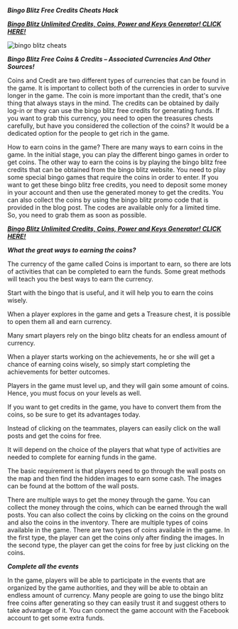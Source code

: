 ***Bingo Blitz Free Credits Cheats Hack***

[***Bingo Blitz Unlimited Credits, Coins, Power and Keys Generator! CLICK HERE!***](https://barlog.org/bb)

![bingo blitz cheats](https://user-images.githubusercontent.com/99197124/152815991-c6817a74-f356-4c79-9bc6-934eb17fe01e.png)


***Bingo Blitz Free Coins & Credits – Associated Currencies And Other Sources!***

Coins and Credit are two different types of currencies that can be found in the game. It is important to collect both of the currencies in order to survive longer in the game. The coin is more important than the credit, that's one thing that always stays in the mind. The credits can be obtained by daily log-in or they can use the bingo blitz free credits for generating funds. If you want to grab this currency, you need to open the treasures chests carefully, but have you considered the collection of the coins? It would be a dedicated option for the people to get rich in the game.

How to earn coins in the game? There are many ways to earn coins in the game. In the initial stage, you can play the different bingo games in order to get coins. The other way to earn the coins is by playing the bingo blitz free credits that can be obtained from the bingo blitz website. You need to play some special bingo games that require the coins in order to enter. If you want to get these bingo blitz free credits, you need to deposit some money in your account and then use the generated money to get the credits. You can also collect the coins by using the bingo blitz promo code that is provided in the blog post. The codes are available only for a limited time. So, you need to grab them as soon as possible.

[***Bingo Blitz Unlimited Credits, Coins, Power and Keys Generator! CLICK HERE!***](https://barlog.org/bb)

***What the great ways to earning the coins?***

The currency of the game called Coins is important to earn, so there are lots of activities that can be completed to earn the funds. Some great methods will teach you the best ways to earn the currency.

Start with the bingo that is useful, and it will help you to earn the coins wisely.

When a player explores in the game and gets a Treasure chest, it is possible to open them all and earn currency.

Many smart players rely on the bingo blitz cheats for an endless amount of currency.

When a player starts working on the achievements, he or she will get a chance of earning coins wisely, so simply start completing the achievements for better outcomes.

Players in the game must level up, and they will gain some amount of coins. Hence, you must focus on your levels as well.

If you want to get credits in the game, you have to convert them from the coins, so be sure to get its advantages today.

Instead of clicking on the teammates, players can easily click on the wall posts and get the coins for free.

It will depend on the choice of the players that what type of activities are needed to complete for earning funds in the game.

The basic requirement is that players need to go through the wall posts on the map and then find the hidden images to earn some cash. The images can be found at the bottom of the wall posts.

There are multiple ways to get the money through the game. You can collect the money through the coins, which can be earned through the wall posts. You can also collect the coins by clicking on the coins on the ground and also the coins in the inventory. There are multiple types of coins available in the game. There are two types of coins available in the game. In the first type, the player can get the coins only after finding the images. In the second type, the player can get the coins for free by just clicking on the coins.

***Complete all the events***

In the game, players will be able to participate in the events that are organized by the game authorities, and they will be able to obtain an endless amount of currency. Many people are going to use the bingo blitz free coins after generating so they can easily trust it and suggest others to take advantage of it. You can connect the game account with the Facebook account to get some extra funds.








